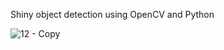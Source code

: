 Shiny object detection using OpenCV and Python

![12 - Copy](https://user-images.githubusercontent.com/72137556/166229856-58e8713c-13ee-48cf-ae04-7bb394ab9fea.png)
